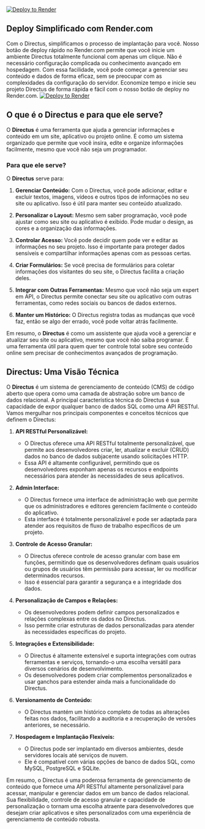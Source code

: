 [![Deploy to Render](https://render.com/images/deploy-to-render-button.svg)](https://render.com/deploy?repo=https://github.com/directusbr/render/)
## Deploy Simplificado com Render.com

Com o Directus, simplificamos o processo de implantação para você. Nosso botão de deploy rápido no Render.com permite que você inicie um ambiente Directus totalmente funcional com apenas um clique. Não é necessário configuração complicada ou conhecimento avançado em hospedagem. Com essa facilidade, você pode começar a gerenciar seu conteúdo e dados de forma eficaz, sem se preocupar com as complexidades da configuração do servidor. Economize tempo e inicie seu projeto Directus de forma rápida e fácil com o nosso botão de deploy no Render.com.
[![Deploy to Render](https://render.com/images/deploy-to-render-button.svg)](https://render.com/deploy?repo=https://github.com/directusbr/render/)
## O que é o Directus e para que ele serve?

O **Directus** é uma ferramenta que ajuda a gerenciar informações e conteúdo em um site, aplicativo ou projeto online. É como um sistema organizado que permite que você insira, edite e organize informações facilmente, mesmo que você não seja um programador.

### Para que ele serve?

O **Directus** serve para:

1. **Gerenciar Conteúdo:** Com o Directus, você pode adicionar, editar e excluir textos, imagens, vídeos e outros tipos de informações no seu site ou aplicativo. Isso é útil para manter seu conteúdo atualizado.

2. **Personalizar o Layout:** Mesmo sem saber programação, você pode ajustar como seu site ou aplicativo é exibido. Pode mudar o design, as cores e a organização das informações.

3. **Controlar Acesso:** Você pode decidir quem pode ver e editar as informações no seu projeto. Isso é importante para proteger dados sensíveis e compartilhar informações apenas com as pessoas certas.

4. **Criar Formulários:** Se você precisa de formulários para coletar informações dos visitantes do seu site, o Directus facilita a criação deles.

5. **Integrar com Outras Ferramentas:** Mesmo que você não seja um expert em API, o Directus permite conectar seu site ou aplicativo com outras ferramentas, como redes sociais ou bancos de dados externos.

6. **Manter um Histórico:** O Directus registra todas as mudanças que você faz, então se algo der errado, você pode voltar atrás facilmente.

Em resumo, o **Directus** é como um assistente que ajuda você a gerenciar e atualizar seu site ou aplicativo, mesmo que você não saiba programar. É uma ferramenta útil para quem quer ter controle total sobre seu conteúdo online sem precisar de conhecimentos avançados de programação.
## Directus: Uma Visão Técnica

O **Directus** é um sistema de gerenciamento de conteúdo (CMS) de código aberto que opera como uma camada de abstração sobre um banco de dados relacional. A principal característica técnica do Directus é sua capacidade de expor qualquer banco de dados SQL como uma API RESTful. Vamos mergulhar nos principais componentes e conceitos técnicos que definem o Directus:

1. **API RESTful Personalizável:**
   - O Directus oferece uma API RESTful totalmente personalizável, que permite aos desenvolvedores criar, ler, atualizar e excluir (CRUD) dados no banco de dados subjacente usando solicitações HTTP.
   - Essa API é altamente configurável, permitindo que os desenvolvedores exponham apenas os recursos e endpoints necessários para atender às necessidades de seus aplicativos.

2. **Admin Interface:**
   - O Directus fornece uma interface de administração web que permite que os administradores e editores gerenciem facilmente o conteúdo do aplicativo.
   - Esta interface é totalmente personalizável e pode ser adaptada para atender aos requisitos de fluxo de trabalho específicos de um projeto.

3. **Controle de Acesso Granular:**
   - O Directus oferece controle de acesso granular com base em funções, permitindo que os desenvolvedores definam quais usuários ou grupos de usuários têm permissão para acessar, ler ou modificar determinados recursos.
   - Isso é essencial para garantir a segurança e a integridade dos dados.

4. **Personalização de Campos e Relações:**
   - Os desenvolvedores podem definir campos personalizados e relações complexas entre os dados no Directus.
   - Isso permite criar estruturas de dados personalizadas para atender às necessidades específicas do projeto.

5. **Integrações e Extensibilidade:**
   - O Directus é altamente extensível e suporta integrações com outras ferramentas e serviços, tornando-o uma escolha versátil para diversos cenários de desenvolvimento.
   - Os desenvolvedores podem criar complementos personalizados e usar ganchos para estender ainda mais a funcionalidade do Directus.

6. **Versionamento de Conteúdo:**
   - O Directus mantém um histórico completo de todas as alterações feitas nos dados, facilitando a auditoria e a recuperação de versões anteriores, se necessário.

7. **Hospedagem e Implantação Flexíveis:**
   - O Directus pode ser implantado em diversos ambientes, desde servidores locais até serviços de nuvem.
   - Ele é compatível com várias opções de banco de dados SQL, como MySQL, PostgreSQL e SQLite.

Em resumo, o Directus é uma poderosa ferramenta de gerenciamento de conteúdo que fornece uma API RESTful altamente personalizável para acessar, manipular e gerenciar dados em um banco de dados relacional. Sua flexibilidade, controle de acesso granular e capacidade de personalização o tornam uma escolha atraente para desenvolvedores que desejam criar aplicativos e sites personalizados com uma experiência de gerenciamento de conteúdo robusta.
